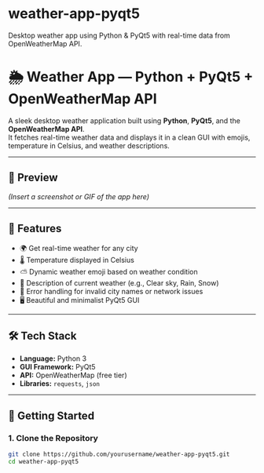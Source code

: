 # weather-app-pyqt5
Desktop weather app using Python &amp; PyQt5 with real-time data from OpenWeatherMap API.
# 🌦️ Weather App — Python + PyQt5 + OpenWeatherMap API

A sleek desktop weather application built using **Python**, **PyQt5**, and the **OpenWeatherMap API**.  
It fetches real-time weather data and displays it in a clean GUI with emojis, temperature in Celsius, and weather descriptions.

---

## 📸 Preview

*(Insert a screenshot or GIF of the app here)*

---

## 🔧 Features

- 🌍 Get real-time weather for any city
- 🌡️ Temperature displayed in Celsius
- ⛅ Dynamic weather emoji based on weather condition
- 💬 Description of current weather (e.g., Clear sky, Rain, Snow)
- 🚨 Error handling for invalid city names or network issues
- 🖥️ Beautiful and minimalist PyQt5 GUI

---

## 🛠 Tech Stack

- **Language:** Python 3
- **GUI Framework:** PyQt5
- **API:** OpenWeatherMap (free tier)
- **Libraries:** `requests`, `json`

---

## 🚀 Getting Started

### 1. Clone the Repository

```bash
git clone https://github.com/yourusername/weather-app-pyqt5.git
cd weather-app-pyqt5
